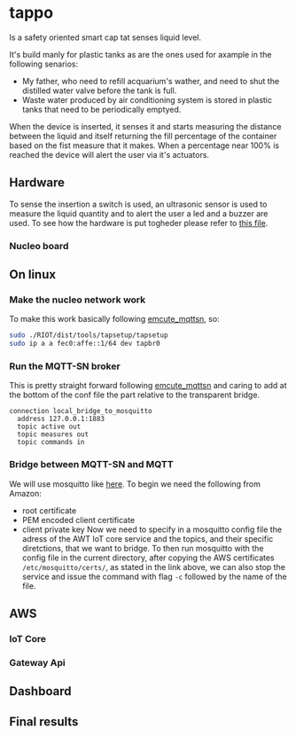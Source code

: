 # tappo
Is a safety oriented smart cap tat senses liquid level.

It's build manly for plastic tanks as are the ones used for axample in the following senarios:
- My father, who need to refill acquarium's wather, and need to shut the distilled water valve before the tank is full.
- Waste water produced by air conditioning system is stored in plastic tanks that need to be periodically emptyed.

When the device is inserted, it senses it and starts measuring the distance between the liquid and itself returning the fill percentage of the container based on the fist measure that it makes.
When a percentage near 100% is reached the device will alert the user via it's actuators.

## Hardware
To sense the insertion a switch is used, an ultrasonic sensor is used to measure the liquid quantity and to alert the user a led and a buzzer are used. 
To see how the hardware is put togheder please refer to [this file]().

### Nucleo board

## On linux
### Make the nucleo network work
To make this work basically following [emcute_mqttsn](https://github.com/RIOT-OS/RIOT/tree/master/examples/emcute_mqttsn#setting-up-riot-native), so:

```sh 
sudo ./RIOT/dist/tools/tapsetup/tapsetup
sudo ip a a fec0:affe::1/64 dev tapbr0
```

### Run the MQTT-SN broker

This is pretty straight forward following [emcute_mqttsn](https://github.com/RIOT-OS/RIOT/tree/master/examples/emcute_mqttsn#setting-up-a-broker) and caring to add at the bottom of the conf file the part relative to the transparent bridge.
```
connection local_bridge_to_mosquitto
  address 127.0.0.1:1883
  topic active out
  topic measures out
  topic commands in
```

### Bridge between MQTT-SN and MQTT
We will use mosquitto like [here](https://aws.amazon.com/it/blogs/iot/how-to-bridge-mosquitto-mqtt-broker-to-aws-iot/).
To begin we need the following from Amazon:
* root certificate 
* PEM encoded client certificate
* client private key
Now we need to specify in a mosquitto config file the adress of the AWT IoT core service and the topics, and their specific diretctions, that we want to bridge.
To then run mosquitto with the config file in the current directory, after copying the AWS certificates `/etc/mosquitto/certs/`, as stated in the link above, we can also stop the service and issue the command with flag `-c` followed by the name of the file. 

## AWS

### IoT Core

### Gateway Api

## Dashboard

## Final results